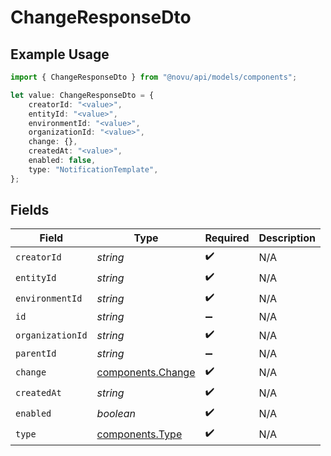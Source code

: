 # ChangeResponseDto

## Example Usage

```typescript
import { ChangeResponseDto } from "@novu/api/models/components";

let value: ChangeResponseDto = {
    creatorId: "<value>",
    entityId: "<value>",
    environmentId: "<value>",
    organizationId: "<value>",
    change: {},
    createdAt: "<value>",
    enabled: false,
    type: "NotificationTemplate",
};
```

## Fields

| Field                                                  | Type                                                   | Required                                               | Description                                            |
| ------------------------------------------------------ | ------------------------------------------------------ | ------------------------------------------------------ | ------------------------------------------------------ |
| `creatorId`                                            | *string*                                               | :heavy_check_mark:                                     | N/A                                                    |
| `entityId`                                             | *string*                                               | :heavy_check_mark:                                     | N/A                                                    |
| `environmentId`                                        | *string*                                               | :heavy_check_mark:                                     | N/A                                                    |
| `id`                                                   | *string*                                               | :heavy_minus_sign:                                     | N/A                                                    |
| `organizationId`                                       | *string*                                               | :heavy_check_mark:                                     | N/A                                                    |
| `parentId`                                             | *string*                                               | :heavy_minus_sign:                                     | N/A                                                    |
| `change`                                               | [components.Change](../../models/components/change.md) | :heavy_check_mark:                                     | N/A                                                    |
| `createdAt`                                            | *string*                                               | :heavy_check_mark:                                     | N/A                                                    |
| `enabled`                                              | *boolean*                                              | :heavy_check_mark:                                     | N/A                                                    |
| `type`                                                 | [components.Type](../../models/components/type.md)     | :heavy_check_mark:                                     | N/A                                                    |